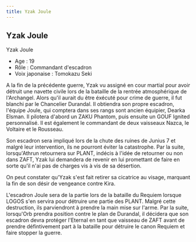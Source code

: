 ```yaml
---
title: Yzak Joule
---
```


Yzak Joule
----------

Yzak Joule


- Age : 19  
- Rôle : Commandant d'escadron  
- Voix japonaise : Tomokazu Seki


A la fin de la précédente guerre, Yzak vu assigné en cour martial pour avoir détruit une navette civile lors de la bataille de la rentrée atmosphérique de l'Archangel. Alors qu'il aurait du être éxécuté pour crime de guerre, il fut blanchi par le Chancelier Durandal. Il obtiendra son propre escadron, l'équipe Joule, qui comptera dans ses rangs sont ancien équipier, Dearka Elsman. Il pilotera d'abord un ZAKU Phantom, puis ensuite un GOUF Ignited personnalisé. Il est également le commandant de deux vaisseaux Nazca, le Voltaire et le Rousseau.


Son escadron sera impliqué lors de la chute des ruines de Junius 7 et malgré leur intervention, ils ne pourront éviter la catastrophe. Par la suite, lorsqu'Athrun retournera sur PLANT, indécis à l'idée de retourner ou non dans ZAFT, Yzak lui demandera de revenir en lui promettant de faire en sorte qu'il n'ai pas de charges vis à vis de sa désertion.


On peut constater qu'Yzak s'est fait retirer sa cicatrice au visage, marquant la fin de son désir de vengeance contre Kira.


L'escadron Joule sera de la partie lors de la bataille du Requiem lorsque LOGOS s'en servira pour détruire une partie des PLANT. Malgré cette destruction, ils parviendront à prendre la main mise sur l'arme. Par la suite, lorsqu'Orb prendra position contre le plan de Durandal, il décidera que son escadron devra protéger l'Eternal en tant que vaisseau de ZAFT avant de prendre défintivement part à la bataille pour détruire le canon Requiem et faire stopper la guerre.

